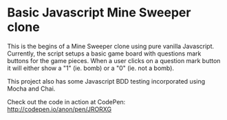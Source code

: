 # Basic Javascript Mine Sweeper clone
This is the begins of a Mine Sweeper clone using pure vanilla Javascript. Currently, the script setups a basic game board with questions mark buttons for the game pieces. When a user clicks on a question mark button it will either show a "1" (ie. bomb) or a "0" (ie. not a bomb).

This project also has some Javascript BDD testing incorporated using Mocha and Chai.

Check out the code in action at CodePen: http://codepen.io/anon/pen/JRORXG


